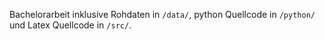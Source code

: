 Bachelorarbeit inklusive Rohdaten in `/data/`, python Quellcode in `/python/`
und Latex Quellcode in `/src/`.
